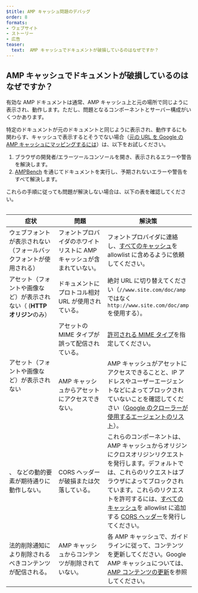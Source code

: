 ```yaml
---
$title: AMP キャッシュ問題のデバッグ
order: 8
formats:
- ウェブサイト
- ストーリー
- 広告
teaser:
  text:  AMP キャッシュでドキュメントが破損しているのはなぜですか？
---
```


<!--
This file is imported from https://github.com/ampproject/amphtml/blob/master/spec/amp-cache-debugging.md.
Please do not change this file.
If you have found a bug or an issue please
have a look and request a pull request there.
-->

## AMP キャッシュでドキュメントが破損しているのはなぜですか？ <a name="why-is-my-doc-broken-on-an-amp-cache"></a>

有効な AMP ドキュメントは通常、AMP キャッシュ上と元の場所で同じように表示され、動作します。ただし、問題となるコンポーネントとサーバー構成がいくつかあります。

特定のドキュメントが元のドキュメントと同じように表示され、動作するにも関わらす、キャッシュで表示するとそうでない場合（[元の URL を Google の AMP キャッシュにマッピングするには](https://developers.google.com/amp/cache/overview#amp-cache-url-format)）は、以下をお試しください。

1. ブラウザの開発者/エラーツールコンソールを開き、表示されるエラーや警告を解決します。
2. [AMPBench](https://ampbench.appspot.com/) を通じてドキュメントを実行し、予期されないエラーや警告をすべて解決します。

これらの手順に従っても問題が解決しない場合は、以下の表を確認してください。

<table>
<table>
  <thead>
    <tr>
      <th width="30%">症状</th>
      <th width="30%">問題</th>
      <th width="40%">解決策</th>
    </tr>
  </thead>
  <tbody>
    <tr>
      <td>ウェブフォントが表示されない（フォールバックフォントが使用される）</td>
      <td>フォントプロバイダのホワイトリストに AMP キャッシュが含まれていない。</td>
      <td>フォントプロバイダに連絡し、<a href="https://amp.dev/documentation/guides-and-tutorials/learn/amp-caches-and-cors/amp-cors-requests#cors-security-in-amp">すべてのキャッシュ</a>を allowlist に含めるように依頼してください。</td>
    </tr>
    <tr>
      <td>アセット（フォントや画像など）が表示されない（ (<strong>HTTP オリジン</strong>のみ）</td>
      <td>ドキュメントにプロトコル相対 URL が使用されている。</td>
      <td>絶対 URL に切り替えてください（<code>//www.site.com/doc/amp</code> ではなく <code>http://www.site.com/doc/amp</code> を使用する）。</td>
    </tr>
    <tr>
      <td rowspan="2">アセット（フォントや画像など）が表示されない</td>
      <td>アセットの MIME タイプが誤って配信されている。</td>
      <td>
<a href="https://github.com/ampproject/amphtml/blob/master/spec/amp-cache-guidelines.md#guidelines-accepted-mime-types">許可される MIME タイプ</a>を指定してください。</td>
    </tr>
    <tr>
      <td>AMP キャッシュからアセットにアクセスできない。</td>
      <td>AMP キャッシュがアセットにアクセスできることと、IP アドレスやユーザーエージェントなどによってブロックされていないことを確認してください（<a href="https://support.google.com/webmasters/answer/1061943?hl=en">Google のクローラーが使用するエージェントのリスト</a>）。</td>
    </tr>
    <tr>
      <td>
<code><amp-form></amp-form></code>、<code><amp-list></amp-list></code> などの動的要素が期待通りに動作しない。</td>
      <td>CORS ヘッダーが破損または欠落している。</td>
      <td>これらのコンポーネントは、AMP キャッシュからオリジンにクロスオリジンリクエストを発行します。デフォルトでは、これらのリクエストはブラウザによってブロックされています。これらのリクエストを許可するには、<a href="https://amp.dev/documentation/guides-and-tutorials/amp-cors-requests.html">すべてのキャッシュ</a>を allowlist に追加する <a href="https://developer.mozilla.org/en-US/docs/Web/HTTP/Access_control_CORS">CORS ヘッダー</a>を発行してください。</td>
    </tr>
    <tr>
      <td>法的削除通知により削除されるべきコンテンツが配信される。</td>
      <td>AMP キャッシュからコンテンツが削除されていない。</td>
      <td>各 AMP キャッシュで、ガイドラインに従って、コンテンツを更新してください。Google AMP キャッシュについては、<a href="https://developers.google.com/amp/cache/update-cache">AMP コンテンツの更新</a>を参照してください。</td>
    </tr>
</tbody>
</table>
</table>
